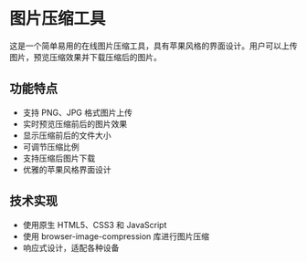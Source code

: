 # 图片压缩工具

这是一个简单易用的在线图片压缩工具，具有苹果风格的界面设计。用户可以上传图片，预览压缩效果并下载压缩后的图片。

## 功能特点

- 支持 PNG、JPG 格式图片上传
- 实时预览压缩前后的图片效果
- 显示压缩前后的文件大小
- 可调节压缩比例
- 支持压缩后图片下载
- 优雅的苹果风格界面设计

## 技术实现

- 使用原生 HTML5、CSS3 和 JavaScript
- 使用 browser-image-compression 库进行图片压缩
- 响应式设计，适配各种设备 